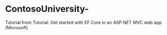 # ContosoUniversity-
Tutorial from Tutorial: Get started with EF Core in an ASP.NET MVC web app (Microsoft)
